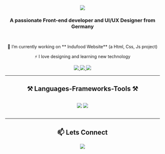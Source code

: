
<h1 align="center">
    <img src="https://readme-typing-svg.herokuapp.com/?font=Righteous&size=35&center=true&vCenter=true&width=500&height=70&duration=4000&lines=Hi+There!+👋;+I'm+Tanmoy+Indu!;" />
</h1>

<h3 align="center">A passionate Front-end developer and  UI/UX Designer from Germany</h3>

<br/>

<div align="center">
 
 🔭 I’m currently working on ** Indufood Website** (a Html, Css, Js project)

⚡ I love designing and learning new technology

 </div>
 
<div align="center"> 
  <a href="mailto:tanmoyindu22@gmail.com">
    <img src="https://img.shields.io/badge/Gmail-333333?style=for-the-badge&logo=gmail&logoColor=red" />
  </a>
  <a href="https://www.linkedin.com/in/tanmoy-indu-r-b3764621b/" target="_blank">
    <img src="https://img.shields.io/badge/LinkedIn-0077B5?style=for-the-badge&logo=linkedin&logoColor=white" target="_blank" />
  </a>
  <a href="https://www.tanmoyin.de/" target="_blank">
     <img src="https://img.shields.io/badge/Portfolio-FF5722?style=for-the-badge&logo=todoist&logoColor=white" target="_blank" /> <!-- sqlite, safari, google-chrome are other good icon options -->
  </a>
</div>

 <hr/>
 
<h2 align="center">⚒️ Languages-Frameworks-Tools ⚒️</h2>
<br/>
<div align="center">
    <img src="https://skillicons.dev/icons?i=javascript,react,html,css,bootstrap,vscode,github,figma,git" />
    <img src="https://skillicons.dev/icons?i=python"/><br>
</div>

<br/>

<hr/>
<div align="center">
 <h2 align="center">📫 Lets Connect</h2>
    <a href="https://www.linkedin.com/in/tanmoy-indu-r-b3764621b/" target="_blank">
    <img src="https://img.shields.io/badge/LinkedIn-0077B5?style=for-the-badge&logo=linkedin&logoColor=white" target="_blank" />
  </a>
</div>
<br/>
